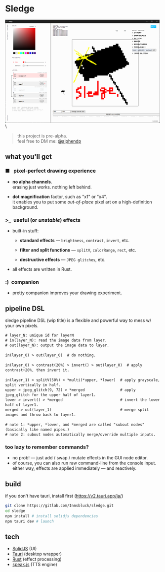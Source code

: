 # Sledge

<img src="./public/readme_intro.png" alt="the picture of a well-drawn sledgehammer." width="500px"/>\

> this project is pre-alpha.  
> feel free to DM me: [@alphendp](https://x.com/alphendp)

## what you'll get

### ■&ensp;&nbsp;pixel-perfect drawing experience

- **no alpha channels**. \
  erasing just works. nothing left behind.

- **dot magnification** factor, such as "x1" or "x4". \
  it enables you to put some _out-of-place_ pixel art on a high-definition background.

  <!-- some introduction picture for layers -->

### \>\_ &nbsp;useful (or _unstable_) effects

- built-in stuff:

  - **standard effects** — `brightness`, `contrast`, `invert`, etc.

  - **filter and split functions** — `splitV`, `colorRange`, `rect`, etc.

  - **destructive effects** — `JPEG glitches`, etc.

- all effects are written in Rust.

  <!-- some introduction picture for the effects -->

### :)&ensp;companion

- pretty companion improves your drawing experiment.

## pipeline DSL

sledge pipeline DSL (wip title) is a flexible and powerful way to mess w/ your own pixels.

```shell
# layer_N: unique id for layerN
# in(layer_N): read the image data from layer.
# out(layer_N): output the image data to layer.

in(layer_0) > out(layer_0)  # do nothing.

in(layer_0) > contrast(20%) > invert() > out(layer_0)  # apply contrast+20%, then invert it.

in(layer_1) > splitV(50%) > *multi(*upper, *lower)  # apply grayscale, split vertically in half.
upper > jpeg_glitch(9, 72) > *merged                # apply jpeg_glitch for the upper half of layer1.
lower > invert() > *merged                          # invert the lower half of layer1.
merged > out(layer_1)                               # merge split images and throw back to layer1.

# note 1: *upper, *lower, and *merged are called "subout nodes" (basically like named pipes.)
# note 2: subout nodes automatically merge/override multiple inputs.
```

### too lazy to remember commands?

- no prob! — just add / swap / mutate effects in the GUI node editor.
- of course, you can also run raw command-line from the console input.\
  either way, effects are applied immediately — and reactively.

## build

if you don't have tauri, install first (https://v2.tauri.app/ja/)

```bash
git clone https://gitlab.com/Innsbluck/sledge.git
cd sledge
npm install # install solidjs dependencies
npm tauri dev # launch
```

## tech

- [SolidJS](https://www.solidjs.com/) (UI)
- [Tauri](https://tauri.app/) (desktop wrapper)
- [Rust](https://www.rust-lang.org/) (effect processing)
- [speak.js](https://github.com/kripken/speak.js/) (TTS engine)
